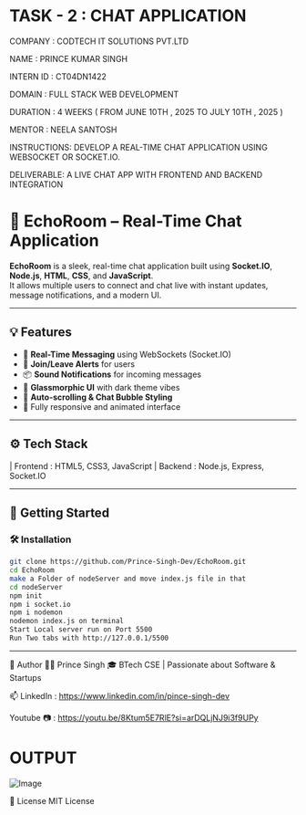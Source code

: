 # TASK - 2 : CHAT APPLICATION

COMPANY : CODTECH IT SOLUTIONS PVT.LTD

NAME : PRINCE KUMAR SINGH

INTERN ID : CT04DN1422

DOMAIN : FULL STACK WEB DEVELOPMENT

DURATION : 4 WEEKS ( FROM JUNE 10TH , 2025 TO JULY 10TH , 2025 )

MENTOR : NEELA SANTOSH

INSTRUCTIONS: DEVELOP A REAL-TIME CHAT APPLICATION USING WEBSOCKET OR SOCKET.IO.

DELIVERABLE: A LIVE CHAT APP WITH FRONTEND AND BACKEND INTEGRATION

# 🚀 EchoRoom – Real-Time Chat Application

**EchoRoom** is a sleek, real-time chat application built using **Socket.IO**, **Node.js**, **HTML**, **CSS**, and **JavaScript**.  
It allows multiple users to connect and chat live with instant updates, message notifications, and a modern UI.

---

## 💡 Features

- 🧠 **Real-Time Messaging** using WebSockets (Socket.IO)
- 🔔 **Join/Leave Alerts** for users
- 📦 **Sound Notifications** for incoming messages
- 🎨 **Glassmorphic UI** with dark theme vibes
- 💬 **Auto-scrolling & Chat Bubble Styling**
- 🧊 Fully responsive and animated interface

---

## ⚙️ Tech Stack

| Frontend : HTML5, CSS3, JavaScript
| Backend : Node.js, Express, Socket.IO

---

## 🚀 Getting Started

### 🛠️ Installation

```bash
git clone https://github.com/Prince-Singh-Dev/EchoRoom.git
cd EchoRoom
make a Folder of nodeServer and move index.js file in that 
cd nodeServer
npm init
npm i socket.io
npm i nodemon
nodemon index.js on terminal
Start Local server run on Port 5500
Run Two tabs with http://127.0.0.1/5500
```
---

🙌 Author
👨‍💻 Prince Singh
🎓 BTech CSE | Passionate about Software & Startups

📫 LinkedIn : https://www.linkedin.com/in/pince-singh-dev

Youtube 📷 : 
https://youtu.be/8Ktum5E7RlE?si=arDQLjNJ9i3f9UPy

# OUTPUT 

![Image](https://github.com/user-attachments/assets/6c63770a-9227-4590-a49e-3c27b5685af8)

📜 License
MIT License



